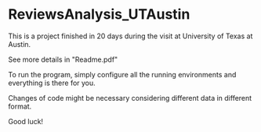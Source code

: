 # ReviewsAnalysis_UTAustin 

This is a project finished in 20 days during the visit at University of Texas at Austin.

See more details in "Readme.pdf"

To run the program, simply configure all the running environments and everything is there for you.

Changes of code might be necessary considering different data in different format.

Good luck!
